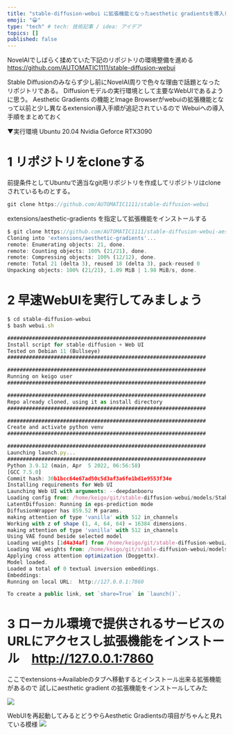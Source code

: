 ```yaml
---
title: "stable-diffusion-webui に拡張機能となったaesthetic gradientsを導入してみる"
emoji: "😀"
type: "tech" # tech: 技術記事 / idea: アイデア
topics: []
published: false
---
```


NovelAIでしばらく揉めていた下記のリポジトリの環境整備を進める
https://github.com/AUTOMATIC1111/stable-diffusion-webui

Stable Diffusionのみならず少し前にNovelAI周りで色々な理由で話題となったリポジトリである。
Diffusionモデルの実行環境として主要なWebUIであるように思う。
Aesthetic Gradients の機能とImage Browserがwebuiの拡張機能となって以前と少し異なるextension導入手順が追記されているので
Webuiへの導入手順をまとめておく


▼実行環境
Ubuntu 20.04
Nvidia Geforce RTX3090

# 1 リポジトリをcloneする
前提条件としてUbuntuで適当なgit用リポジトリを作成してリポジトリはcloneされているものとする。

```js
git clone https://github.com/AUTOMATIC1111/stable-diffusion-webui
```

extensions/aesthetic-gradients を指定して拡張機能をインストールする
```js
$ git clone https://github.com/AUTOMATIC1111/stable-diffusion-webui-aesthetic-gradients extensions/aesthetic-gradients
Cloning into 'extensions/aesthetic-gradients'...
remote: Enumerating objects: 21, done.
remote: Counting objects: 100% (21/21), done.
remote: Compressing objects: 100% (12/12), done.
remote: Total 21 (delta 3), reused 18 (delta 3), pack-reused 0
Unpacking objects: 100% (21/21), 1.09 MiB | 1.98 MiB/s, done.
```
# 2 早速WebUIを実行してみましょう

```js
$ cd stable-diffusion-webui
$ bash webui.sh

################################################################
Install script for stable-diffusion + Web UI
Tested on Debian 11 (Bullseye)
################################################################

################################################################
Running on keigo user
################################################################

################################################################
Repo already cloned, using it as install directory
################################################################

################################################################
Create and activate python venv
################################################################

################################################################
Launching launch.py...
################################################################
Python 3.9.12 (main, Apr  5 2022, 06:56:58) 
[GCC 7.5.0]
Commit hash: 30b1bcc64e67ad50c5d3af3a6fe1bd1e9553f34e
Installing requirements for Web UI
Launching Web UI with arguments: --deepdanbooru
Loading config from: /home/keigo/git/stable-diffusion-webui/models/Stable-diffusion/final-pruned.yaml
LatentDiffusion: Running in eps-prediction mode
DiffusionWrapper has 859.52 M params.
making attention of type 'vanilla' with 512 in_channels
Working with z of shape (1, 4, 64, 64) = 16384 dimensions.
making attention of type 'vanilla' with 512 in_channels
Using VAE found beside selected model
Loading weights [1d4a34af] from /home/keigo/git/stable-diffusion-webui/models/Stable-diffusion/final-pruned.ckpt
Loading VAE weights from: /home/keigo/git/stable-diffusion-webui/models/Stable-diffusion/final-pruned.vae.pt
Applying cross attention optimization (Doggettx).
Model loaded.
Loaded a total of 0 textual inversion embeddings.
Embeddings: 
Running on local URL:  http://127.0.0.1:7860

To create a public link, set `share=True` in `launch()`.
```

# 3 ローカル環境で提供されるサービスのURLにアクセスし拡張機能をインストール　http://127.0.0.1:7860

ここでextensions->Availableのタブへ移動するとインストール出来る拡張機能があるので
試しにaesthetic gradient の拡張機能をインストールしてみた

![](https://storage.googleapis.com/zenn-user-upload/8c7fada4703a-20221105.png)

WebUIを再起動してみるとどうやらAesthetic Gradientsの項目がちゃんと見れている模様
![](https://storage.googleapis.com/zenn-user-upload/60628e08250f-20221105.png)
